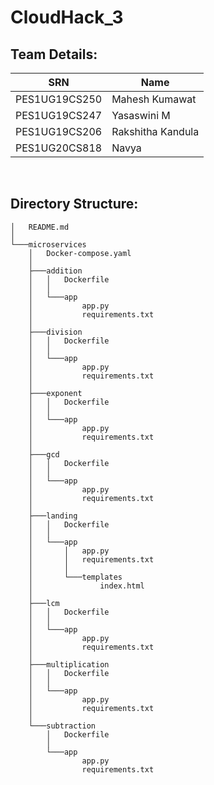 # CloudHack_3

## Team Details:

| SRN  | Name |
| ------------- | ------------- |
| PES1UG19CS250  | Mahesh Kumawat |
| PES1UG19CS247  | Yasaswini M |
| PES1UG19CS206  | Rakshitha Kandula |
| PES1UG20CS818  | Navya |

<br>

## Directory Structure:

```
│   README.md
│   
└───microservices
    │   Docker-compose.yaml
    │   
    ├───addition
    │   │   Dockerfile
    │   │   
    │   └───app
    │           app.py
    │           requirements.txt
    │           
    ├───division
    │   │   Dockerfile
    │   │   
    │   └───app
    │           app.py
    │           requirements.txt
    │           
    ├───exponent
    │   │   Dockerfile
    │   │   
    │   └───app
    │           app.py
    │           requirements.txt
    │           
    ├───gcd
    │   │   Dockerfile
    │   │   
    │   └───app
    │           app.py
    │           requirements.txt
    │           
    ├───landing
    │   │   Dockerfile
    │   │   
    │   └───app
    │       │   app.py
    │       │   requirements.txt
    │       │   
    │       └───templates
    │               index.html
    │               
    ├───lcm
    │   │   Dockerfile
    │   │   
    │   └───app
    │           app.py
    │           requirements.txt
    │           
    ├───multiplication
    │   │   Dockerfile
    │   │   
    │   └───app
    │           app.py
    │           requirements.txt
    │           
    └───subtraction
        │   Dockerfile
        │   
        └───app
                app.py
                requirements.txt